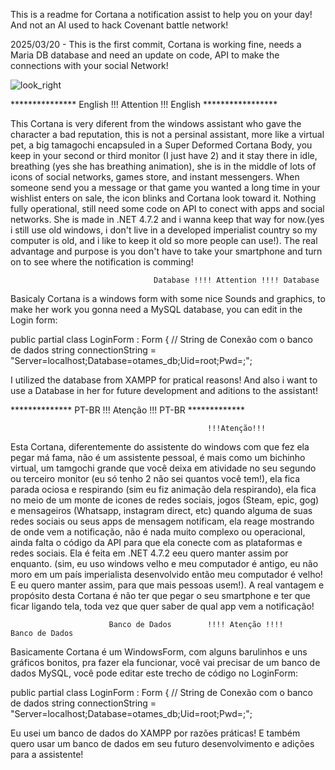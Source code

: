 This is a readme for Cortana a notification assist to help you on your day! And not an AI used to hack Covenant battle network!

2025/03/20 - This is the first commit, Cortana is working fine, needs a Maria DB database and need an update on code, API to make the connections with your social Network!



![look_right](https://github.com/user-attachments/assets/1a7fa5db-6e04-478c-adb3-b015b1d9fb4e)

*************** English !!! Attention !!! English *****************

This Cortana is very diferent from the windows assistant who gave the character a bad reputation, this is not a persinal assistant, more like a virtual pet, a big tamagochi encapsuled in a Super Deformed Cortana Body, you keep in your second or third monitor (I just have 2) and it stay there in idle, breathing (yes she has breathing animation), she is in the middle of lots of icons of social networks, games store, and instant messengers. When someone send you a message or that game you wanted a long time in your wishlist enters on sale, the icon blinks and Cortana look toward it. Nothing fully operational, still need some code on API to conect with apps and social networks. She is made in .NET 4.7.2 and i wanna keep that way for now.(yes i still use old windows, i don't live in a developed imperialist country so my computer is old, and i like to keep it old so more people can use!). The real advantage and purpose is you don't have to take your smartphone and turn on to see where the notification is comming!

                                    Database !!!! Attention !!!! Database

Basicaly Cortana is a windows form with some nice Sounds and graphics, to make her work you gonna need a MySQL database, you can edit in the Login form: 

public partial class LoginForm : Form
    {
        // String de Conexão com o banco de dados
        string connectionString = "Server=localhost;Database=otames_db;Uid=root;Pwd=;";

I utilized the database from XAMPP for pratical reasons! And also i want to use a Database in her for future development and aditions to the assistant!



************** PT-BR !!! Atenção !!! PT-BR *************


                                                !!!Atenção!!!
Esta Cortana, diferentemente do assistente do windows com que fez ela pegar má fama, não é um assistente pessoal, é mais como um bichinho virtual, um tamgochi grande que você deixa em atividade no seu segundo ou terceiro monitor (eu só tenho 2 não sei quantos você tem!), ela fica parada ociosa e respirando (sim eu fiz animação dela respirando), ela fica no meio de um monte de icones de redes sociais, jogos (Steam, epic, gog) e mensageiros (Whatsapp, instagram direct, etc) quando alguma de suas redes sociais ou seus apps de mensagem notificam, ela reage mostrando de onde vem a notificação, não é nada muito complexo ou operacional, ainda falta o código da API para que ela conecte com as plataformas e redes sociais. Ela é feita em .NET 4.7.2 eeu quero manter assim por enquanto. (sim, eu uso windows velho e meu computador é antigo, eu não moro em um país imperialista desenvolvido então meu computador é velho! E eu quero manter assim, para que mais pessoas usem!). A real vantagem e propósito desta Cortana é não ter que pegar o seu smartphone e ter que ficar ligando tela, toda vez que quer saber de qual app vem a notificação!

                          Banco de Dados        !!!! Atenção !!!!           Banco de Dados

Basicamente Cortana é um WindowsForm, com alguns barulinhos e uns gráficos bonitos, pra fazer ela funcionar, você vai precisar de um banco de dados MySQL, você pode editar este trecho de código no LoginForm:

public partial class LoginForm : Form
    {
        // String de Conexão com o banco de dados
        string connectionString = "Server=localhost;Database=otames_db;Uid=root;Pwd=;";

Eu usei um banco de dados do XAMPP por razões práticas! E também quero usar um banco de dados em seu futuro desenvolvimento e adições para a assistente!



